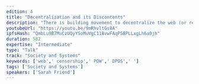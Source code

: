 ```yaml
---
edition: 4
title: "Decentralization and its Discontents"
description: "There is building movement to decentralize the web (or re-decentralize the web), and Ethereum plays a particularly significant role.  Communities that engage with these technologies often frame decentralization as a moral good in and of itself - but to what extent has this claim been validated? We'll consider examples where censorship resistant networks are used to host content that is morally repugnant to their maintainers, at times when centralized networks are cracking down (stormfront.eth vs blacklisting by dns providers), cases where there is disagreement about what constitutes decentralization at all (POW vs DPoS), and seeming technical challenges that block decentralization (scalability and performance). The concept of decentralization appears, at least on the surface, to be the enemy of specialization - but yet the networks we hope to build are the product of specialized knowledge. Can we decentralize the building of decentralized networks themselves? Ultimately, I hope to make the point that decentralization without governance has few, if any, inherent moral qualities, and that we must consistently and intentionally consider not only how, but why and for whom, we decentralize."
youtubeUrl: "https://youtu.be/9mRhvltGs8A"
ipfsHash: "QmbLu9B7MuCzUQyYSoMuVgC11BvwFAqP5BPLLxgLh6a9jh"
duration: 582
expertise: "Intermediate"
type: "Talk"
track: "Society and Systems"
keywords: ['web',' censorship',' POW',' DPOS',' ']
tags: ['Society and Systems']
speakers: ['Sarah Friend']
---
```

